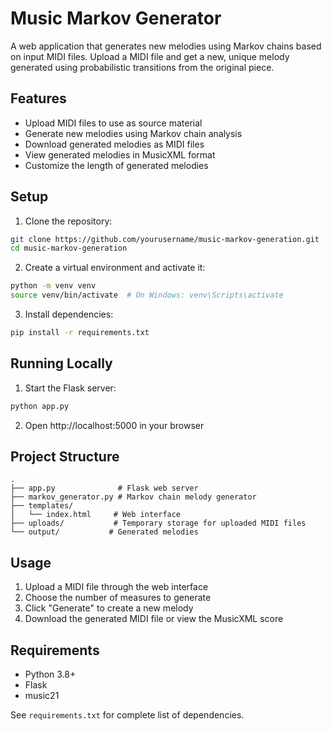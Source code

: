 # Music Markov Generator

A web application that generates new melodies using Markov chains based on input MIDI files. Upload a MIDI file and get a new, unique melody generated using probabilistic transitions from the original piece.

## Features

- Upload MIDI files to use as source material
- Generate new melodies using Markov chain analysis
- Download generated melodies as MIDI files
- View generated melodies in MusicXML format
- Customize the length of generated melodies

## Setup

1. Clone the repository:
```bash
git clone https://github.com/yourusername/music-markov-generation.git
cd music-markov-generation
```

2. Create a virtual environment and activate it:
```bash
python -m venv venv
source venv/bin/activate  # On Windows: venv\Scripts\activate
```

3. Install dependencies:
```bash
pip install -r requirements.txt
```

## Running Locally

1. Start the Flask server:
```bash
python app.py
```

2. Open http://localhost:5000 in your browser

## Project Structure

```
.
├── app.py              # Flask web server
├── markov_generator.py # Markov chain melody generator
├── templates/         
│   └── index.html     # Web interface
├── uploads/           # Temporary storage for uploaded MIDI files
└── output/           # Generated melodies
```

## Usage

1. Upload a MIDI file through the web interface
2. Choose the number of measures to generate
3. Click "Generate" to create a new melody
4. Download the generated MIDI file or view the MusicXML score

## Requirements

- Python 3.8+
- Flask
- music21

See `requirements.txt` for complete list of dependencies.
